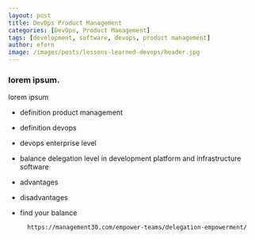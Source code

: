```yaml
---
layout: post
title: DevOps Product Management
categories: [DevOps, Product Management]
tags: [development, software, devops, product management]
author: eforn
image: /images/posts/lessons-learned-devops/header.jpg
---
```


### lorem ipsum.

lorem ipsum


- definition product management

- definition devops

- devops enterprise level

- balance delegation level in development platform and infrastructure software

- advantages

- disadvantages

- find your balance

        https://management30.com/empower-teams/delegation-empowerment/

